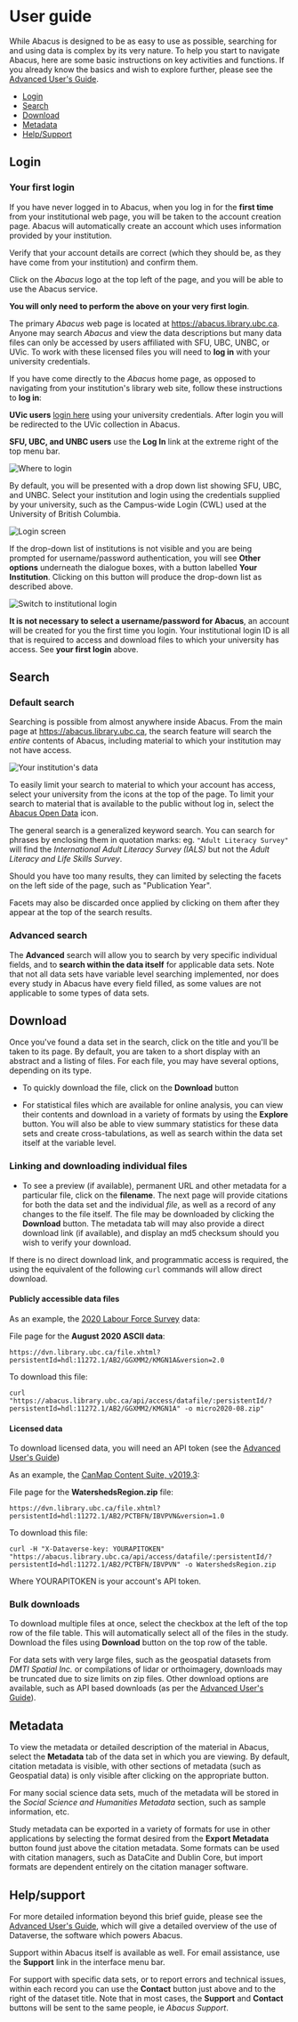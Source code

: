 # User guide

While Abacus is designed to be as easy to use as possible, searching for and using data is complex by its very nature. To help you start to navigate Abacus, here are some basic instructions on key activities and functions. If you already know the basics and wish to explore further, please see the [Advanced User's Guide](http://guides.dataverse.org/en/4.20).
 
- [Login](#login)
- [Search](#search)
- [Download](#download)
- [Metadata](#metadata)
- [Help/Support](#help)

## <a name='login' />Login

### Your first login

If you have never logged in to Abacus, when you log in for the **first time** from your institutional web page, you will be taken to the account creation page. Abacus will automatically create an account which uses information provided by your institution.

Verify that your account details are correct (which they should be, as they have come from your institution) and confirm them.

Click on the *Abacus* logo at the top left of the page, and you will be able to use the Abacus service.

**You will only need to perform the above on your very first login**.

The primary *Abacus* web page is located at <https://abacus.library.ubc.ca>. Anyone may search *Abacus* and view the data descriptions but many data files can only be accessed by users affiliated with SFU, UBC, UNBC, or UVic. To work with these licensed files you will need to **log in** with your university credentials. 

If you have come directly to the *Abacus* home page, as opposed to navigating from your institution's library web site, follow these instructions to **log in**:

**UVic users** [login here](https://login.ezproxy.library.uvic.ca/login?url=https://abacus.library.ubc.ca/dataverse/uvic) using your university credentials. After login you will be redirected to the UVic collection in Abacus.

**SFU, UBC, and UNBC users** use the **Log In** link at the extreme right of the top menu bar.

![Where to login](images/login.png)

By default, you will be presented with a drop down list showing SFU, UBC, and UNBC. Select your institution and login using the credentials supplied by your university, such as the Campus-wide Login (CWL) used at the University of British Columbia.

![Login screen](images/selectscreen.png)

If the drop-down list of institutions is not visible and you are being prompted for username/password authentication, you will see **Other options**  underneath the dialogue boxes, with a button labelled **Your Institution**. Clicking on this button will produce the drop-down list as described above.

![Switch to institutional login](images/switch.png)

**It is not necessary to select a username/password for Abacus**, an account will be created for you the first time you login. Your institutional login ID is all that is required to access and download files to which your university has access. See **your first login** above.

## <a name='search' />Search

### Default search
Searching is possible from almost anywhere inside Abacus. From the main page at <https://abacus.library.ubc.ca>, the search feature will search the *entire* contents of Abacus, including material to which your institution may not have access.

![Your institution's data](images/institution.png)

To easily limit your search to material to which your account has access, select your university from the icons at the top of the page. To limit your search to material that is available to the public without log in, select the [Abacus Open Data](https://abacus.library.ubc.ca/dataverse/abacus-open) icon.

The general search is a generalized keyword search. You can search for phrases by enclosing them in quotation marks: eg. `"Adult Literacy Survey"`  will find the *International Adult Literacy Survey (IALS)* but not the *Adult Literacy and Life Skills Survey*.  

Should you have too many results, they can limited by selecting the facets on the left side of the page, such as "Publication Year".

Facets may also be discarded once applied by clicking on them after they appear at the top of the search results.


### Advanced search

The **Advanced** search will allow you to search by very specific individual fields, and to **search within the data itself** for applicable data sets. Note that not all data sets have variable level searching implemented, nor does every study in Abacus have every field filled, as some values are not applicable to some types of data sets.

## <a name='download' />Download

Once you've found a data set in the search, click on the title and you'll be taken to its page. By default, you are taken to a short display with an abstract and a listing of files. For each file, you may have several options, depending on its type.

* To quickly download the file, click on the **Download** button

* For statistical files which are available for online analysis, you can view their contents and download in a variety of formats by using the **Explore** button. You will also be able to view summary statistics for these data sets and create cross-tabulations, as well as search within the data set itself at the variable level.

### Linking and downloading individual files

* To see a preview (if available), permanent URL and other metadata for a particular file, click on the **filename**. The next page will provide citations for both the data set and the individual *file*, as well as a record of any changes to the file itself. The file may be downloaded by clicking the **Download** button. The metadata tab will may also provide a direct download link (if available), and display an md5 checksum should you wish to verify your download.

If there is no direct download link, and programmatic access is required, the using the equivalent of the following `curl` commands will allow direct download.

#### Publicly accessible data files

As an example, the [2020 Labour Force Survey](https://dvn.library.ubc.ca/dataset.xhtml?persistentId=hdl:11272.1/AB2/GGXMM2&version=2.0) data:

File page for the **August 2020 ASCII data**:

`https://dvn.library.ubc.ca/file.xhtml?persistentId=hdl:11272.1/AB2/GGXMM2/KMGN1A&version=2.0`

To download this file:

`curl "https://abacus.library.ubc.ca/api/access/datafile/:persistentId/?persistentId=hdl:11272.1/AB2/GGXMM2/KMGN1A" -o micro2020-08.zip"`

#### Licensed data

To download licensed data, you will need an API token (see the [Advanced User's Guide](http://guides.dataverse.org/en/4.20))

As an example, the [CanMap Content Suite, v2019.3](https://dvn.library.ubc.ca/dataset.xhtml?persistentId=hdl:11272.1/AB2/PCTBFN&version=1.0):

File page for the **WatershedsRegion.zip** file:

`https://dvn.library.ubc.ca/file.xhtml?persistentId=hdl:11272.1/AB2/PCTBFN/IBVPVN&version=1.0`

To download this file:

`curl -H "X-Dataverse-key: YOURAPITOKEN" "https://abacus.library.ubc.ca/api/access/datafile/:persistentId/?persistentId=hdl:11272.1/AB2/PCTBFN/IBVPVN" -o WatershedsRegion.zip`

Where YOURAPITOKEN is your account's API token.

### Bulk downloads

To download multiple files at once, select the checkbox at the left of the top row of the file table. This will automatically select all of the files in the study. Download the files using **Download** button on the top row of the table. 

For data sets with very large files, such as the geospatial datasets from *DMTI Spatial Inc.* or compilations of lidar or orthoimagery, downloads may be truncated due to size limits on zip files. Other download options are available, such as API based downloads (as per the [Advanced User's Guide](http://guides.dataverse.org/en/4.20)).

## <a name='metadata' />Metadata

To view the metadata or detailed description of the material in Abacus, select the **Metadata** tab of the data set in which you are viewing. By default, citation metadata is visible, with other sections of metadata (such as Geospatial data) is only visible after clicking on the appropriate button. 

For many social science data sets, much of the metadata will be stored in the *Social Science and Humanities Metadata* section, such as sample information, etc.

Study metadata can be exported in a variety of formats for use in other applications by selecting the format desired from the **Export Metadata** button found just above the citation metadata. Some formats can be used with citation managers, such as DataCite and Dublin Core, but import formats are dependent entirely on the citation manager software.

## <a name='help' />Help/support

For more detailed information beyond this brief guide, please see the [Advanced User's Guide](http://guides.dataverse.org/en/4.20), which will give a detailed overview of the use of Dataverse, the software which powers Abacus.

Support within Abacus itself is available as well. For email assistance, use the **Support** link in the interface menu bar.

For support with specific data sets, or to report errors and technical issues, within each record you can use the **Contact** button just above and to the right of the dataset title. Note that in most cases, the **Support** and **Contact** buttons will be sent to the same people, ie *Abacus Support*.
